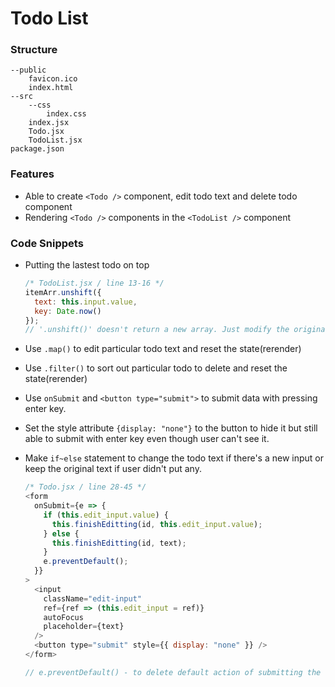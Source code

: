 # Todo List

### Structure

```
--public
    favicon.ico
    index.html
--src
    --css
        index.css
    index.jsx
    Todo.jsx
    TodoList.jsx
package.json
```

### Features

- Able to create `<Todo />` component, edit todo text and delete todo component
- Rendering `<Todo />` components in the `<TodoList />` component

### Code Snippets

- Putting the lastest todo on top

  ```js
  /* TodoList.jsx / line 13-16 */
  itemArr.unshift({
    text: this.input.value,
    key: Date.now()
  });
  // '.unshift()' doesn't return a new array. Just modify the original one.
  ```

- Use `.map()` to edit particular todo text and reset the state(rerender)
- Use `.filter()` to sort out particular todo to delete and reset the state(rerender)

- Use `onSubmit` and `<button type="submit">` to submit data with pressing enter key.
- Set the style attribute `{display: "none"}` to the button to hide it but still able to submit with enter key even though user can't see it.
- Make `if~else` statement to change the todo text if there's a new input or keep the original text if user didn't put any.

  ```js
  /* Todo.jsx / line 28-45 */
  <form
    onSubmit={e => {
      if (this.edit_input.value) {
        this.finishEditting(id, this.edit_input.value);
      } else {
        this.finishEditting(id, text);
      }
      e.preventDefault();
    }}
  >
    <input
      className="edit-input"
      ref={ref => (this.edit_input = ref)}
      autoFocus
      placeholder={text}
    />
    <button type="submit" style={{ display: "none" }} />
  </form>

  // e.preventDefault() - to delete default action of submitting the form
  ```
